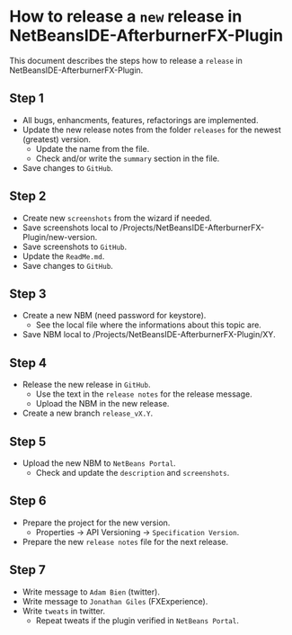 How to release a `new` release in NetBeansIDE-AfterburnerFX-Plugin
===

This document describes the steps how to release a `release` in 
NetBeansIDE-AfterburnerFX-Plugin.  



Step 1
---

* All bugs, enhancments, features, refactorings are implemented.
* Update the new release notes from the folder `releases` for the newest 
  (greatest) version.
    * Update the name from the file.
    * Check and/or write the `summary` section in the file.
* Save changes to `GitHub`.



Step 2
---

* Create new `screenshots` from the wizard if needed.
* Save screenshots local to /Projects/NetBeansIDE-AfterburnerFX-Plugin/new-version.
* Save screenshots to `GitHub`.
* Update the `ReadMe.md`.
* Save changes to `GitHub`.



Step 3
---

* Create a new NBM (need password for keystore).
    * See the local file where the informations about this topic are.
* Save NBM local to /Projects/NetBeansIDE-AfterburnerFX-Plugin/XY.



Step 4
---

* Release the new release in `GitHub`.
    * Use the text in the `release notes` for the release message.
    * Upload the NBM in the new release.
* Create a new branch `release_vX.Y`.



Step 5
---

* Upload the new NBM to `NetBeans Portal`.
    * Check and update the `description` and `screenshots`.



Step 6
---

* Prepare the project for the new version.
    * Properties -> API Versioning -> `Specification Version`.
* Prepare the new `release notes` file for the next release.



Step 7
---

* Write message to `Adam Bien` (twitter).
* Write message to `Jonathan Giles` (FXExperience).
* Write `tweats` in twitter.
    - Repeat tweats if the plugin verified in `NetBeans Portal`.
